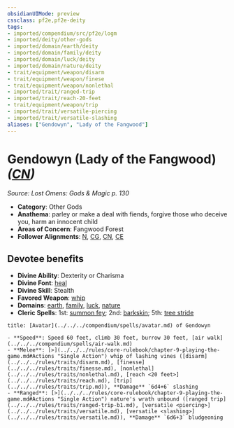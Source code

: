 ```yaml
---
obsidianUIMode: preview
cssclass: pf2e,pf2e-deity
tags:
- imported/compendium/src/pf2e/logm
- imported/deity/other-gods
- imported/domain/earth/deity
- imported/domain/family/deity
- imported/domain/luck/deity
- imported/domain/nature/deity
- trait/equipment/weapon/disarm
- trait/equipment/weapon/finese
- trait/equipment/weapon/nonlethal
- imported/trait/ranged-trip
- imported/trait/reach-20-feet
- trait/equipment/weapon/trip
- imported/trait/versatile-piercing
- imported/trait/versatile-slashing
aliases: ["Gendowyn", "Lady of the Fangwood"]
---
```

# Gendowyn (Lady of the Fangwood) *([CN](chaotic-neutral-b1.md))*  
*Source: Lost Omens: Gods & Magic p. 130*  

- **Category**: Other Gods
- **Anathema**: parley or make a deal with fiends, forgive those who deceive you, harm an innocent child
- **Areas of Concern**: Fangwood Forest
- **Follower Alignments**: [N](neutral-b1.md), [CG](chaotic-good-b1.md), [CN](chaotic-neutral-b1.md), [CE](chaotic-evil-b1.md)

## Devotee benefits

- **Divine Ability**: Dexterity or Charisma
- **Divine Font**: [heal](../../spells/heal.md)
- **Divine Skill**: Stealth
- **Favored Weapon**: [whip](../../equipment/items/whip.md)
- **Domains**: [earth](../domains.md#Earth), [family](../domains.md#Family), [luck](../domains.md#Luck), [nature](../domains.md#Nature)
- **Cleric Spells**: 1st: [summon fey](../../spells/summon-fey.md); 2nd: [barkskin](../../spells/barkskin.md); 5th: [tree stride](../../spells/tree-stride.md)

```ad-embed-avatar
title: [Avatar](../../../compendium/spells/avatar.md) of Gendowyn

- **Speed**: Speed 60 feet, climb 30 feet, burrow 30 feet, [air walk](../../../compendium/spells/air-walk.md)
- **Melee**: [>](../../../rules/core-rulebook/chapter-9-playing-the-game.md#Actions "Single Action") whip of lashing vines ([disarm](../../../rules/traits/disarm.md), [finesse](../../../rules/traits/finesse.md), [nonlethal](../../../rules/traits/nonlethal.md), [reach <20 feet>](../../../rules/traits/reach.md), [trip](../../../rules/traits/trip.md)), **Damage** `6d4+6` slashing
- **Ranged**: [>](../../../rules/core-rulebook/chapter-9-playing-the-game.md#Actions "Single Action") nature's wrath unbound ([ranged trip](../../../rules/traits/ranged-trip-b1.md), [versatile <piercing>](../../../rules/traits/versatile.md), [versatile <slashing>](../../../rules/traits/versatile.md)), **Damage** `6d6+3` bludgeoning
```
